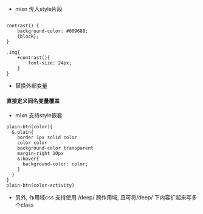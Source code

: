 - mixn 传入style片段
``` styl

contrast() {
    background-color: #009688;
    {block};
}

.img{
    +contrast(){
        font-size: 24px;
    }
}
```
- 替换外部变量
#### 直接定义同名变量覆盖

- mixn 支持style嵌套
``` styl
plain-btn(color){
  &.plain{
    border 1px solid color
    color color
    background-color transparent
    margin-right 10px
    &:hover{
      background-color: color;
    }
  }
}
plain-btn(color-activity)
```

- 另外, 作用域css 支持使用 /deep/ 跨作用域, 且可将/deep/ 下内容扩起来写多个class